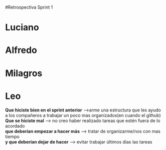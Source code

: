 #Retrospectiva  Sprint 1

# Luciano

# Alfredo

# Milagros

# Leo
<strong>Que hiciste bien en el sprint anterior</strong>
-->arme una estructura que les ayudo a los compañeros a trabajar un poco mas organizados(en cuando el github)<br>
<strong>Que se hiciste mal</strong>
--> no creo haber realizado tareas que estén fuera de lo acordado<br>
<strong>que deberían empezar a hacer más</strong>
--> tratar de organizarme/nos con mas tiempo<br>
<strong>y que deberían dejar de hacer</strong>
--> evitar trabajar últimos días las tareas
